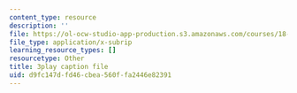 ```yaml
---
content_type: resource
description: ''
file: https://ol-ocw-studio-app-production.s3.amazonaws.com/courses/18-01sc-single-variable-calculus-fall-2010/d9fc147dfd46cbea560ffa2446e82391_eHJuAByQf5A.srt
file_type: application/x-subrip
learning_resource_types: []
resourcetype: Other
title: 3play caption file
uid: d9fc147d-fd46-cbea-560f-fa2446e82391
---
```

